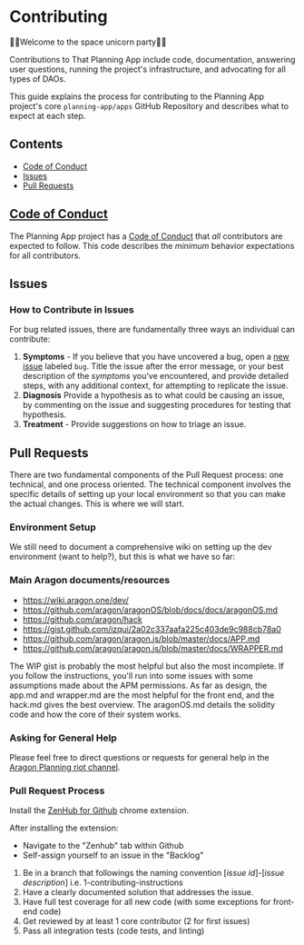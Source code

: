 # Contributing

🦄🚀Welcome to the space unicorn party🚀🦄

Contributions to That Planning App include code, documentation, answering user questions, running the project's infrastructure, and advocating for all types of DAOs.

This guide explains the process for contributing to the Planning App project's core `planning-app/apps` GitHub Repository and describes what to expect at each step.

## Contents

* [Code of Conduct](#code-of-conduct)
* [Issues](#issues)
* [Pull Requests](#pull-requests)

## [Code of Conduct](./CODE_OF_CONDUCT.md)

The Planning App project has a
[Code of Conduct](./CODE_OF_CONDUCT.md)
that *all* contributors are expected to follow. This code describes the
*minimum* behavior expectations for all contributors.

## Issues

### How to Contribute in Issues

For bug related issues, there are fundamentally three ways an individual can
contribute:

1. **Symptoms** - If you believe that you have uncovered a bug, open a [new issue](https://github.com/Giveth/planning-app/issues/new) labeled `bug`. Title the issue after the error message, or your best description of the *symptoms* you've encountered, and provide detailed steps, with any additional context, for attempting to replicate the issue.
2. **Diagnosis** Provide a hypothesis as to what could be causing an issue, by commenting on the issue and suggesting procedures for testing that hypothesis.
3. **Treatment** - Provide suggestions on how to triage an issue.



## Pull Requests

There are two fundamental components of the Pull Request process: one technical, and one process oriented. The technical component involves the specific details of setting up your local environment so that you can make the actual changes. This is where we will start.

### Environment Setup

We still need to document a comprehensive wiki on setting up the dev environment (want to help?), but this is what we have so far:

### Main Aragon documents/resources

* https://wiki.aragon.one/dev/
* https://github.com/aragon/aragonOS/blob/docs/docs/aragonOS.md
* https://github.com/aragon/hack
* https://gist.github.com/izqui/2a02c337aafa225c403de9c988cb78a0
* https://github.com/aragon/aragon.js/blob/master/docs/APP.md
* https://github.com/aragon/aragon.js/blob/master/docs/WRAPPER.md

The WIP gist is probably the most helpful but also the most incomplete. If you follow the instructions, you'll run into some issues with some assumptions made about the APM permissions. As far as design, the app.md and wrapper.md are the most helpful for the front end, and the hack.md gives the best overview. The aragonOS.md details the solidity code and how the core of their system works. 

### Asking for General Help

Please feel free to direct questions or requests for general help in the [Aragon Planning riot channel](https://riot.im/app/#/room/#aragon-planning:matrix.org).

### Pull Request Process

Install the [ZenHub for Github](https://chrome.google.com/webstore/detail/zenhub-for-github/ogcgkffhplmphkaahpmffcafajaocjbd?hl=en-US) chrome extension.

After installing the extension:

* Navigate to the "Zenhub" tab within Github
* Self-assign yourself to an issue in the "Backlog"

1. Be in a branch that followings the naming convention [*issue id*]-[*issue description*] i.e. 1-contributing-instructions
2. Have a clearly documented solution that addresses the issue.
3. Have full test coverage for all new code (with some exceptions for front-end code)
4. Get reviewed by at least 1 core contributor (2 for first issues)
5. Pass all integration tests (code tests, and linting)
